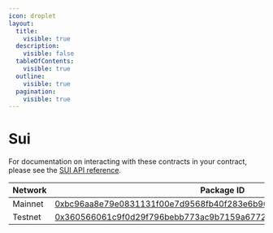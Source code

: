 ```yaml
---
icon: droplet
layout:
  title:
    visible: true
  description:
    visible: false
  tableOfContents:
    visible: true
  outline:
    visible: true
  pagination:
    visible: true
---
```


# Sui

For documentation on interacting with these contracts in your contract, please see the [SUI API reference](../../api-reference/contract-apis/sui.md).

| Network | Package ID                                                                                                                                                                            |
| ------- | ------------------------------------------------------------------------------------------------------------------------------------------------------------------------------------- |
| Mainnet | [0xbc96aa8e79e0831131f00e7d9568fb40f283e6b96c2516dd99aa26b67459b60a](https://suiscan.xyz/mainnet/object/0xbc96aa8e79e0831131f00e7d9568fb40f283e6b96c2516dd99aa26b67459b60a/tx-blocks) |
| Testnet | [0x360566061c9f0d29f796bebb773ac9b7159a67727d5ba26790c5b6777142889b](https://suiscan.xyz/testnet/object/0x360566061c9f0d29f796bebb773ac9b7159a67727d5ba26790c5b6777142889b/tx-blocks) |
